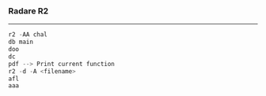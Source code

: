 ### Radare R2

---

```py
r2 -AA chal
db main
doo
dc
pdf --> Print current function
r2 -d -A <filename>
afl
aaa

